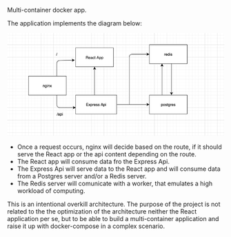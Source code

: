 Multi-container docker app.

The application implements the diagram below:

![alt text](https://github.com/gusrodriguez/docker-multi-container/blob/master/multi-container.png?raw=true)

- Once a request occurs, nginx will decide based on the route, if it should serve the React app or the api content depending on the route.
- The React app will consume data fro the Express Api.
- The Express Api will serve data to the React app and will consume data from a Postgres server and/or a Redis server.
- The Redis server will comunicate with a worker, that emulates a high workload of computing.

This is an intentional overkill architecture. The purpose of the project is not related to the   the optimization of the architecture neither the React application per se, but to be able to build a multi-container application and raise it up with docker-compose in a complex scenario.
